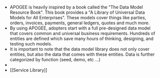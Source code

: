 - APOGEE is heavily inspired by a book called the "The Data Model Resource Book". This book provides a "A Library of Universal Data Models for All Enterprises". These models cover things like parties, orders, invoices, payments, general ledgers, quotes and much more.
- By using APOGEE, adopters start with a full pre-designed data model that covers common and universal business requirements. Hundreds of entities are defined which save many hours of thinking, designing, and testing such models.
- It is important to note that the data model library does not only cover entities, but also the data that comes with these entities. Data is further categorized by function (seed, demo, etc …​)
-
- [[Service Library]]
